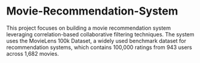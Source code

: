 # Movie-Recommendation-System
This project focuses on building a movie recommendation system leveraging correlation-based collaborative filtering techniques. The system uses the MovieLens 100k Dataset, a widely used benchmark dataset for recommendation systems, which contains 100,000 ratings from 943 users across 1,682 movies.
